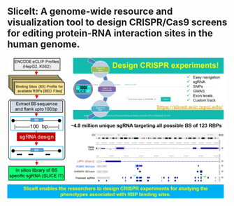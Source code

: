 ## SliceIt: A genome-wide resource and visualization tool to design CRISPR/Cas9 screens for editing protein-RNA interaction sites in the human genome.

![](./SliceIt_RBP-sgRNA_db.png)

